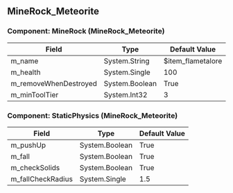 ## MineRock_Meteorite

### Component: MineRock (MineRock_Meteorite)

|Field|Type|Default Value|
|-----|----|-------------|
|m_name|System.String|$item_flametalore|
|m_health|System.Single|100|
|m_removeWhenDestroyed|System.Boolean|True|
|m_minToolTier|System.Int32|3|

### Component: StaticPhysics (MineRock_Meteorite)

|Field|Type|Default Value|
|-----|----|-------------|
|m_pushUp|System.Boolean|True|
|m_fall|System.Boolean|True|
|m_checkSolids|System.Boolean|True|
|m_fallCheckRadius|System.Single|1.5|

